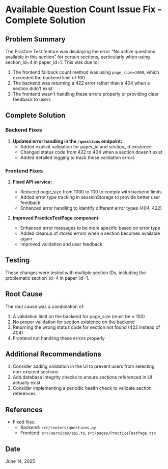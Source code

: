 # Available Question Count Issue Fix - Complete Solution

## Problem Summary
The Practice Test feature was displaying the error "No active questions available in this section" for certain sections, particularly when using section_id=4 in paper_id=1. This was due to:

1. The frontend fallback count method was using `page_size=1000`, which exceeded the backend limit of 100
2. The backend was returning a 422 error rather than a 404 when a section didn't exist
3. The frontend wasn't handling these errors properly or providing clear feedback to users

## Complete Solution

### Backend Fixes
1. **Updated error handling in the `/questions` endpoint:**
   - Added explicit validation for paper_id and section_id existence
   - Changed status code from 422 to 404 when a section doesn't exist
   - Added detailed logging to track these validation errors

### Frontend Fixes
1. **Fixed API service:**
   - Reduced page_size from 1000 to 100 to comply with backend limits
   - Added error type tracking in sessionStorage to provide better user feedback
   - Enhanced error handling to identify different error types (404, 422)

2. **Improved PracticeTestPage component:**
   - Enhanced error messages to be more specific based on error type
   - Added cleanup of stored errors when a section becomes available again
   - Improved validation and user feedback

## Testing
These changes were tested with multiple section IDs, including the problematic section_id=4 in paper_id=1.

## Root Cause
The root cause was a combination of:
1. A validation limit on the backend for page_size (must be ≤ 100)
2. No proper validation for section existence on the backend
3. Returning the wrong status code for section not found (422 instead of 404)
4. Frontend not handling these errors properly

## Additional Recommendations
1. Consider adding validation in the UI to prevent users from selecting non-existent sections
2. Add database integrity checks to ensure sections referenced in UI actually exist
3. Consider implementing a periodic health check to validate section references

## References
- Fixed files:
  - Backend: `src/routers/questions.py`
  - Frontend: `src/services/api.ts`, `src/pages/PracticeTestPage.tsx`

## Date
June 14, 2025

